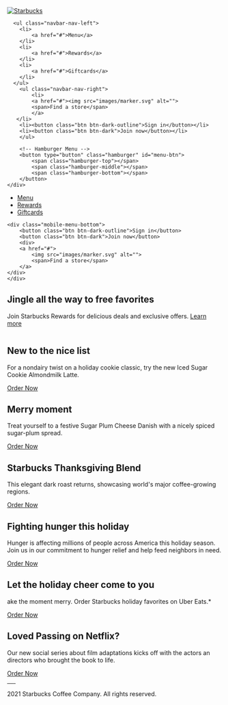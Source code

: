 <!DOCTYPE html>
<html lang="en">
<head>
	<meta charset="UTF-8">
	<meta http-equiv="X-UA-Compatible" content="IE=edge">
	<meta name="viewport" content="width=device-width, initial-scale=1.0">
	<link rel="stylesheet" href="styles/style.css">
	<title>Starbucks Coffee Company</title>
</head>
<body>
   <nav class="navbar">
   	<div class="navbar-container">
      <div class="navbar-brand">
      	<a href="index.html">
      		<img src="images/logo.svg" alt="Starbucks">
      	</a>
      </div>

      <ul class="navbar-nav-left">
      	<li>
      		<a href="#">Menu</a>
      	</li>
      	<li>
      		<a href="#">Rewards</a>
      	</li>
      	<li>
      		<a href="#">Giftcards</a>
      	</li>
      </ul>
        <ul class="navbar-nav-right">
        	<li>
        	<a href="#"><img src="images/marker.svg" alt="">
            <span>Find a store</span>
        	</a>
       </li>
        <li><button class="btn btn-dark-outline">Sign in</button></li>
        <li><button class="btn btn-dark">Join now</button></li>
        </ul>

        <!-- Hamburger Menu -->
        <button type="button" class="hamburger" id="menu-btn">
        	<span class="hamburger-top"></span>
            <span class="hamburger-middle"></span>
            <span class="hamburger-bottom"></span>
        </button>
   	</div>	
   </nav>

   <!-- Mobile Menu -->

   <div class="mobile-menu hidden" id="menu">
   	<ul>
   		<li>
      		<a href="#">Menu</a>
      	</li>
      	<li>
      		<a href="#">Rewards</a>
      	</li>
      	<li>
      		<a href="#">Giftcards</a>
      	</li>
   	</ul>

   	<div class="mobile-menu-bottom">
   		<button class="btn btn-dark-outline">Sign in</button>
   		<button class="btn btn-dark">Join now</button>
   		<div>
   		<a href="#">
   			<img src="images/marker.svg" alt="">
   			<span>Find a store</span>
   		</a>
   	</div>
   	</div>

   </div>

<!-- Box A -->
<section class="box box-a bg-primary text-center py-md">
<div class="box-inner">
	<h2 class="text-xl">Jingle all the way to free favorites</h2>
	<p class="text-md">Join Starbucks Rewards for delicious deals and exclusive offers. <a href="#">Learn more</a></p>
</div>
	</section>

<!-- Box B -->
<section class="box box-b bg-secondary grid-col-2">
<img src="images/box-b.png" alt="">
<div class="box-text">
	<h2 class="text-xl">New to the nice list</h2>
	<p class="text-md">For a nondairy twist on a holiday cookie classic, try the new Iced Sugar Cookie Almondmilk Latte.</p>
	<a href="#" class="btn btn-light-outline">Order Now</a>
	</div>
</section>	

<!-- Box C -->
<section class="box box-c bg-secondary grid-col-2 grid-reversed">
<img src="images/box-c.png" alt="">
<div class="box-text">
	<h2 class="text-xl">Merry moment</h2>
	<p class="text-md">Treat yourself to a festive Sugar Plum Cheese Danish with a nicely spiced sugar-plum spread.</p>
	<a href="#" class="btn btn-light-outline">Order Now</a>
	</div>
</section>	

<!-- Box D -->
<section class="box box-d bg-primary grid-col-2">
<img src="images/box-d.png" alt="">
<div class="box-text">
	<h2 class="text-xl">Starbucks Thanksgiving Blend</h2>
	<p class="text-md">This elegant dark roast returns, showcasing world's major coffee-growing regions.</p>
	<a href="#" class="btn btn-light-outline">Order Now</a>
	</div>
</section>	

<!-- Box E -->
<section class="box box-e bg-secondary grid-col-2 grid-reversed">
<img src="images/box-e.jpg" alt="">
<div class="box-text">
	<h2 class="text-md">Fighting hunger this holiday</h2>
	<p class="text-sm">Hunger is affecting millions of people across America this holiday season. Join us in our commitment to hunger relief and help feed neighbors in need.</p>
	<a href="#" class="btn btn-light-outline">Order Now</a>
	</div>
</section>	

<!-- Box F -->
<section class="box box-f grid-col-2">
	<div>
		<img src="images/box-f1.jpg" alt="">
		<div class="bg-extra py-lg">
<div class="box-text">
	<h2 class="text-md">Let the holiday cheer come to you</h2>
	<p class="text-sm">ake the moment merry. Order Starbucks holiday favorites on Uber Eats.*</p>
	<a href="#" class="btn btn-dark-outline">Order Now</a>
	</div>
</div>
</div>
   <div>
   	<img src="images/box-f2.jpg" alt="">
   	<div class="bg-primary py-lg">
<div class="box-text">
	<h2 class="text-md">Loved Passing on Netflix?</h2>
	<p class="text-sm">Our new social series about film adaptations kicks off with the actors an directors who brought the book to life.</p>
	<a href="#" class="btn btn-light-outline">Order Now</a>
   </div>
</div>
</div>

</section>

<div class="divider"></div>

<footer class="footer">
	<div class="footer-container">
		<div class="social">
       <a href="https://spotify.com">
       	 <img src="./images/social-spotify.svg" alt="" />
       	</a>
       	<a href="https://facebook.com">
       	 <img src="./images/social-facebook.svg" alt="" />
       	</a>
       	<a href="https://pinterest.com">
       	 <img src="./images/social-pinterest.svg" alt="" />
       	</a>
       	<a href="https://instagram.com">
       	 <img src="./images/social-instagram.svg" alt="" />
       	</a>
       	<a href="https://youtube.com">
       	 <img src="./images/social-youtube.svg" alt="" />
       	</a>
       	<a href="https://twitter.com">
       	 <img src="./images/social-twitter.svg" alt="" />
       	</a>
		</div>
		<p>
			2021 Starbucks Coffee Company. All rights reserved.
		</p>
	</div>
</footer>



  <script src="scripts/main.js"></script>
</body>
</html>	
